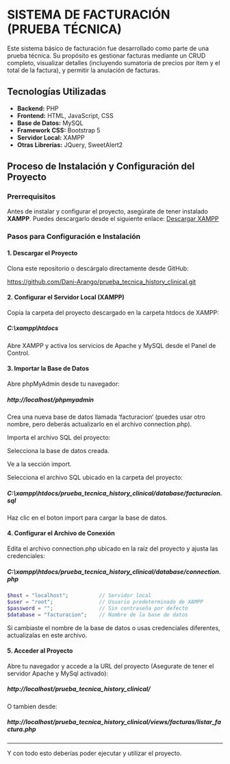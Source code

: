 # SISTEMA DE FACTURACIÓN (PRUEBA TÉCNICA)

Este sistema básico de facturación fue desarrollado como parte de una prueba técnica. Su propósito es gestionar facturas mediante un CRUD completo, visualizar detalles (incluyendo sumatoria de precios por ítem y el total de la factura), y permitir la anulación de facturas.

## Tecnologías Utilizadas
- **Backend:** PHP
- **Frontend:** HTML, JavaScript, CSS
- **Base de Datos:** MySQL
- **Framework CSS:** Bootstrap 5
- **Servidor Local:** XAMPP
- **Otras Librerías:** JQuery, SweetAlert2

## Proceso de Instalación y Configuración del Proyecto

### Prerrequisitos
Antes de instalar y configurar el proyecto, asegúrate de tener instalado **XAMPP**. Puedes descargarlo desde el siguiente enlace:
[Descargar XAMPP](https://www.apachefriends.org/es/download.html)

### Pasos para Configuración e Instalación

#### 1. Descargar el Proyecto
Clona este repositorio o descárgalo directamente desde GitHub:

https://github.com/Dani-Arango/prueba_tecnica_history_clinical.git

#### 2. Configurar el Servidor Local (XAMPP)
Copia la carpeta del proyecto descargado en la carpeta htdocs de XAMPP:
##### C:\xampp\htdocs
Abre XAMPP y activa los servicios de Apache y MySQL desde el Panel de Control.

#### 3. Importar la Base de Datos
Abre phpMyAdmin desde tu navegador:
##### http://localhost/phpmyadmin

Crea una nueva base de datos llamada ‘facturacion‘ (puedes usar otro nombre, pero deberás actualizarlo en el archivo connection.php).  

Importa el archivo SQL del proyecto:  

Selecciona la base de datos creada.  

Ve a la sección import.  

Selecciona el archivo SQL ubicado en la carpeta del proyecto:

##### C:\xampp\htdocs/prueba_tecnica_history_clinical/database/facturacion.sql	

Haz clic en el boton import para cargar la base de datos.
#### 4. Configurar el Archivo de Conexión
Edita el archivo connection.php ubicado en la raíz del proyecto y ajusta las credenciales:
##### C:\xampp\htdocs/prueba_tecnica_history_clinical/database/connection.php
  ```php
$host = "localhost";          // Servidor local
$user = "root";               // Usuario predeterminado de XAMPP
$password = "";               // Sin contraseña por defecto
$database = "facturacion";    // Nombre de la base de datos
  ```
Si cambiaste el nombre de la base de datos o usas credenciales diferentes, actualizalas en este archivo.

#### 5. Acceder al Proyecto
Abre tu navegador y accede a la URL del proyecto (Asegurate de tener el servidor Apache y MySql activado):
##### http://localhost/prueba_tecnica_history_clinical/
O tambien desde: 
##### http://localhost/prueba_tecnica_history_clinical/views/facturas/listar_factura.php
---
Y con todo esto deberías poder ejecutar y utilizar el proyecto.

